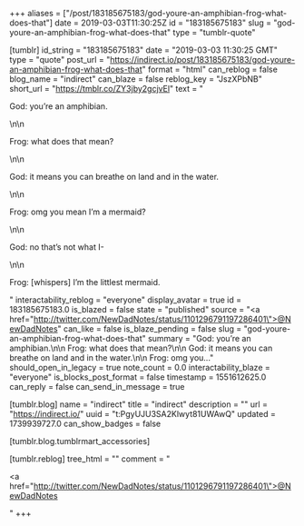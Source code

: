 +++
aliases = ["/post/183185675183/god-youre-an-amphibian-frog-what-does-that"]
date = 2019-03-03T11:30:25Z
id = "183185675183"
slug = "god-youre-an-amphibian-frog-what-does-that"
type = "tumblr-quote"

[tumblr]
id_string = "183185675183"
date = "2019-03-03 11:30:25 GMT"
type = "quote"
post_url = "https://indirect.io/post/183185675183/god-youre-an-amphibian-frog-what-does-that"
format = "html"
can_reblog = false
blog_name = "indirect"
can_blaze = false
reblog_key = "JszXPbNB"
short_url = "https://tmblr.co/ZY3jby2gcjvEl"
text = "<p>God: you’re an amphibian.</p>\n\n<p>Frog: what does that mean?</p>\n\n<p>God: it means you can breathe on land and in the water.</p>\n\n<p>Frog: omg you mean I’m a mermaid?</p>\n\n<p>God: no that’s not what I-</p>\n\n<p>Frog: [whispers] I’m the littlest mermaid.</p>"
interactability_reblog = "everyone"
display_avatar = true
id = 183185675183.0
is_blazed = false
state = "published"
source = "<a href=\"http://twitter.com/NewDadNotes/status/1101296791197286401\">@NewDadNotes</a>"
can_like = false
is_blaze_pending = false
slug = "god-youre-an-amphibian-frog-what-does-that"
summary = "God: you’re an amphibian.\n\n Frog: what does that mean?\n\n God: it means you can breathe on land and in the water.\n\n Frog: omg you..."
should_open_in_legacy = true
note_count = 0.0
interactability_blaze = "everyone"
is_blocks_post_format = false
timestamp = 1551612625.0
can_reply = false
can_send_in_message = true

[tumblr.blog]
name = "indirect"
title = "indirect"
description = ""
url = "https://indirect.io/"
uuid = "t:PgyUJU3SA2Klwyt81UWAwQ"
updated = 1739939727.0
can_show_badges = false

[tumblr.blog.tumblrmart_accessories]

[tumblr.reblog]
tree_html = ""
comment = "<p><a href=\"http://twitter.com/NewDadNotes/status/1101296791197286401\">@NewDadNotes</a></p>"
+++
